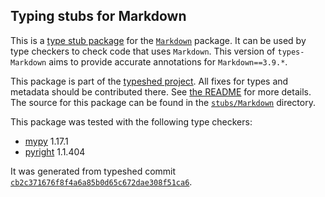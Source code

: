 ## Typing stubs for Markdown

This is a [type stub package](https://typing.python.org/en/latest/tutorials/external_libraries.html)
for the [`Markdown`](https://github.com/Python-Markdown/markdown) package. It can be used by type checkers
to check code that uses `Markdown`. This version of
`types-Markdown` aims to provide accurate annotations for
`Markdown==3.9.*`.

This package is part of the [typeshed project](https://github.com/python/typeshed).
All fixes for types and metadata should be contributed there.
See [the README](https://github.com/python/typeshed/blob/main/README.md)
for more details. The source for this package can be found in the
[`stubs/Markdown`](https://github.com/python/typeshed/tree/main/stubs/Markdown)
directory.

This package was tested with the following type checkers:
* [mypy](https://github.com/python/mypy/) 1.17.1
* [pyright](https://github.com/microsoft/pyright) 1.1.404

It was generated from typeshed commit
[`cb2c371676f8f4a6a85b0d65c672dae308f51ca6`](https://github.com/python/typeshed/commit/cb2c371676f8f4a6a85b0d65c672dae308f51ca6).